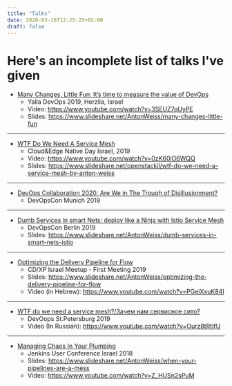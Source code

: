 ```yaml
---
title: "Talks"
date: 2020-03-16T12:25:23+02:00
draft: false
---
```


# Here's an incomplete list of talks I've given

- [Many Changes, Little Fun: It’s time to measure the value of DevOps](https://yalla-devops.com/many-changes-little-fun-its-time-to-measure-the-value-of-devops/)
  - Yalla DevOps 2019, Herzlia, Israel
  - Video: https://www.youtube.com/watch?v=3SEUZ7qUyPE
  - Slides: https://www.slideshare.net/AntonWeiss/many-changes-little-fun
---
- [WTF Do We Need A Service Mesh](https://www.cloudnativeisrael.com/antonweiss) 
  - Cloud&Edge Native Day Israel, 2019
  - Video: https://www.youtube.com/watch?v=0zK60iO6WQQ
  - Slides: https://www.slideshare.net/openstackil/wtf-do-we-need-a-service-mesh-by-anton-weiss
---
- [DevOps Collaboration 2020: Are We in The Trough of Disillusionment?](https://devopscon.io/business-company-culture/devops-collaboration-2020-are-we-in-the-trough-of-disillusionment/)
  - DevOpsCon Munich 2019
---
- [Dumb Services in smart Nets: deploy like a Ninja with Istio Service Mesh](https://devopscon.io/microservices-software-architecture/dumb-services-in-smart-nets-deploy-like-a-ninja-with-istio-service-mesh/)
  - DevOpsCon Berlin 2019
  - Slides: https://www.slideshare.net/AntonWeiss/dumb-services-in-smart-nets-istio
---
- [Optimizing the Delivery Pipeline for Flow](https://www.meetup.com/cdisrael/events/261859596/) 
  - CD/XP Israel Meetup - First Meeting 2019
  - Slides: https://www.slideshare.net/AntonWeiss/optimizing-the-delivery-pipeline-for-flow
  - Video (in Hebrew): https://www.youtube.com/watch?v=PGeiXxuK84I 
---
- [WTF do we need a service mesh?/Зачем нам сервисное сито?](https://2019.devoops-piter.ru/en/2019/spb/talks/1c71x3ql1hiutxnrhnwc52/)
  - DevOops St.Petersburg 2019
  - Video (In Russian): https://www.youtube.com/watch?v=Ourz8tRtIfU
---
- [Managing Chaos In Your Plumbing](https://juc-il.jfrog.com/#agendasection)
  - Jenkins User Conference Israel 2018
  - Slides: https://www.slideshare.net/AntonWeiss/when-your-pipelines-are-a-mess
  - Video: https://www.youtube.com/watch?v=Z_HUSn2sPuM
